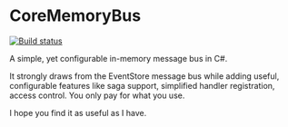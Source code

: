 # CoreMemoryBus
[![Build status](https://ci.appveyor.com/api/projects/status/9131ajlthj55apdx?svg=true)](https://ci.appveyor.com/project/machonky/corememorybus)

A simple, yet configurable in-memory message bus in C#.

It strongly draws from the EventStore message bus while adding useful, configurable features like saga support, simplified handler registration, access control. You only pay for what you use.

I hope you find it as useful as I have.
